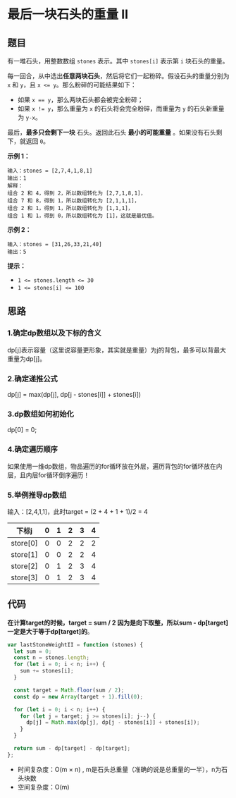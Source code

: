 # 最后一块石头的重量 II

## 题目

有一堆石头，用整数数组 `stones` 表示。其中 `stones[i]` 表示第 `i` 块石头的重量。

每一回合，从中选出**任意两块石头**，然后将它们一起粉碎。假设石头的重量分别为 `x` 和 `y`，且 `x <= y`。那么粉碎的可能结果如下：

- 如果 `x == y`，那么两块石头都会被完全粉碎；
- 如果 `x != y`，那么重量为 `x` 的石头将会完全粉碎，而重量为 `y` 的石头新重量为 `y-x`。

最后，**最多只会剩下一块** 石头。返回此石头 **最小的可能重量** 。如果没有石头剩下，就返回 `0`。

 

**示例 1：**

```
输入：stones = [2,7,4,1,8,1]
输出：1
解释：
组合 2 和 4，得到 2，所以数组转化为 [2,7,1,8,1]，
组合 7 和 8，得到 1，所以数组转化为 [2,1,1,1]，
组合 2 和 1，得到 1，所以数组转化为 [1,1,1]，
组合 1 和 1，得到 0，所以数组转化为 [1]，这就是最优值。
```

**示例 2：**

```
输入：stones = [31,26,33,21,40]
输出：5
```

**提示：**

- `1 <= stones.length <= 30`
- `1 <= stones[i] <= 100`

## 思路

### 1.确定dp数组以及下标的含义

dp[j]表示容量（这里说容量更形象，其实就是重量）为j的背包，最多可以背最大重量为dp[j]。

### 2.确定递推公式

dp[j] = max(dp[j], dp[j - stones[i]] + stones[i])

### 3.dp数组如何初始化

dp[0] = 0;

### 4.确定遍历顺序

如果使用一维dp数组，物品遍历的for循环放在外层，遍历背包的for循环放在内层，且内层for循环倒序遍历！

### 5.举例推导dp数组

输入：[2,4,1,1]，此时target = (2 + 4 + 1 + 1)/2 = 4 

| 下标j    | 0    | 1    | 2    | 3    | 4    |
| -------- | ---- | ---- | ---- | ---- | ---- |
| store[0] | 0    | 0    | 2    | 2    | 2    |
| store[1] | 0    | 0    | 2    | 2    | 4    |
| store[2] | 0    | 1    | 2    | 3    | 4    |
| store[3] | 0    | 1    | 2    | 3    | 4    |

## 代码

**在计算target的时候，target = sum / 2 因为是向下取整，所以sum - dp[target] 一定是大于等于dp[target]的**。

~~~js
var lastStoneWeightII = function (stones) {
  let sum = 0;
  const n = stones.length;
  for (let i = 0; i < n; i++) {
    sum += stones[i];
  }

  const target = Math.floor(sum / 2);
  const dp = new Array(target + 1).fill(0);

  for (let i = 0; i < n; i++) {
    for (let j = target; j >= stones[i]; j--) {
      dp[j] = Math.max(dp[j], dp[j - stones[i]] + stones[i]);
    }
  }

  return sum - dp[target] - dp[target];
};
~~~

- 时间复杂度：O(m × n) , m是石头总重量（准确的说是总重量的一半），n为石头块数
- 空间复杂度：O(m)